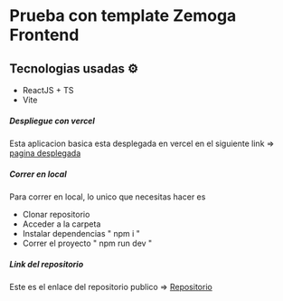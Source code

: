 # Prueba con template Zemoga Frontend

## Tecnologias usadas ⚙️
- ReactJS + TS
- Vite

##### Despliegue con vercel
Esta aplicacion basica esta desplegada en vercel en el siguiente link => [pagina desplegada](https://test-zemoga-with-template.vercel.app/)

##### Correr en local
Para correr en local, lo unico que necesitas hacer es
- Clonar repositorio
- Acceder a la carpeta
- Instalar dependencias " npm i "
- Correr el proyecto " npm run dev " 

##### Link del repositorio
Este es el enlace del repositorio publico => [Repositorio](https://github.com/th3DarkGhost/test-zemoga-withTemplate)